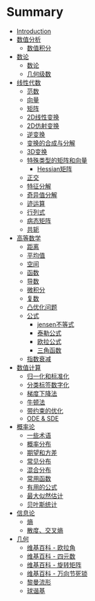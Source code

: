 # Summary

* [Introduction](README.md)
* [数值分析]()
  * [数值积分](NumericalAnalysis/NumericalIntegration.md)
* [数论]()
   * [数论](Numbers/SpecialNumbers.md)
   * [几何级数](Numbers/GeometricProgression.md)
* [线性代数]()
   * [范数](LinearAlgebra/norm.md)
   * [向量](LinearAlgebra/vector.md)
   * [矩阵](LinearAlgebra/matrix.md)
   * [2D线性变换](LinearAlgebra/2DTransformation.md)
   * [2D仿射变换](LinearAlgebra/2DAffineTransformation.md)
   * [逆变换](LinearAlgebra/Inverse.md)
   * [变换的合成与分解](LinearAlgebra/ComplexTransformation.md)
   * [3D变换](LinearAlgebra/3DTransformation.md)
   * [特殊类型的矩阵和向量](LinearAlgebra/special_matrix.md)
      * [Hessian矩阵](LinearAlgebra/Hessian.md)
   * [正交](LinearAlgebra/orthogonal.md)
   * [特征分解](LinearAlgebra/eigendecomposition.md)
   * [奇异值分解](LinearAlgebra/SVD.md)
   * [迹运算](LinearAlgebra/trace.md)
   * [行列式](LinearAlgebra/det.md)
   * [病态矩阵](LinearAlgebra/IllConditioning.md)
   * [共轭](LinearAlgebra/Conjugate.md)
* [高等数学]()
   * [距离](Mathematics/distance.md)
   * [平均值](Mathematics/average.md)
   * [空间](Mathematics/space.md)
   * [函数](Mathematics/function.md)
   * [导数](Mathematics/derivative.md)
   * [微积分](Mathematics/calculus.md)
   * [复数](Mathematics/Complex.md)
   * [凸优化问题](Mathematics/convex.md)
   * [公式]()
     * [jensen不等式](Mathematics/Formula/jensen.md)
     * [泰勒公式](Mathematics/Formula/taylor.md)
     * [欧拉公式](Mathematics/Formula/euler.md)
     * [三角函数](Mathematics/Formula/trigonometric.md)
   * [指数衰减](Mathematics/ExponentialDecay.md)
* [数值计算]()
   * [归一化和标准化](NumericalComputation/Preprocessing.md)
   * [分类标签数字化](NumericalComputation/Nominal.md)
   * [梯度下降法](NumericalComputation/GradientDescent.md)
   * [牛顿法](NumericalComputation/Newton.md) 
   * [带约束的优化](NumericalComputation/ConstrainedOptimization.md)
   * [ODE & SDE](NumericalComputation/ODE_SDE.md)
* [概率论]()
   * [一些术语](Probability/norms.md)
   * [概率分布](Probability/probability_distribution.md)
   * [期望和方差](Probability/expectation_variance.md)
   * [常见分布](Probability/distribution.md)
   * [混合分布](Probability/mixture_distribution.md)
   * [常用函数](Probability/functions.md)
   * [有用的公式](Probability/formulas.md)
   * [最大似然估计](Probability/likelihood.md)
   * [贝叶斯统计](Probability/bayes.md)
* [信息论]()
   * [熵](Information/entropy.md)
   * [散度、交叉熵](Information/Divergence.md)
*  [几何]()
	* [维基百科 - 欧拉角](Geometry/EulerAngle.md)
	* [维基百科 - 四元数](Geometry/Quaternion.md)
	* [维基百科 - 旋转矩阵](Geometry/RotationMatrix.md)
	* [维基百科 - 万向节死锁](Geometry/Gimbal%20lock.md)
   * [黎曼流形](Geometry/RiemannianManifolds.md)
   * [球谐基](Geometry/SphericalHarmonics.md)